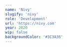 ```yaml
---
name: 'Nivy'
slugify: 'nivy'
role: 'Development'
url: 'https://nivy.com'
year: 2020
wip: false
backgroundColor: '#3C3A36'
---
```

